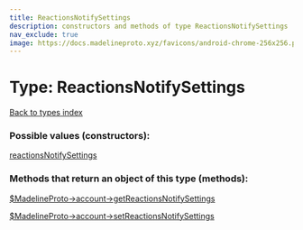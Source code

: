```yaml
---
title: ReactionsNotifySettings
description: constructors and methods of type ReactionsNotifySettings
nav_exclude: true
image: https://docs.madelineproto.xyz/favicons/android-chrome-256x256.png
---
```

# Type: ReactionsNotifySettings
[Back to types index](index.html)



### Possible values (constructors):

[reactionsNotifySettings](/API_docs/constructors/reactionsNotifySettings.html)  



### Methods that return an object of this type (methods):

[$MadelineProto->account->getReactionsNotifySettings](/API_docs/methods/account.getReactionsNotifySettings.html)  

[$MadelineProto->account->setReactionsNotifySettings](/API_docs/methods/account.setReactionsNotifySettings.html)  



